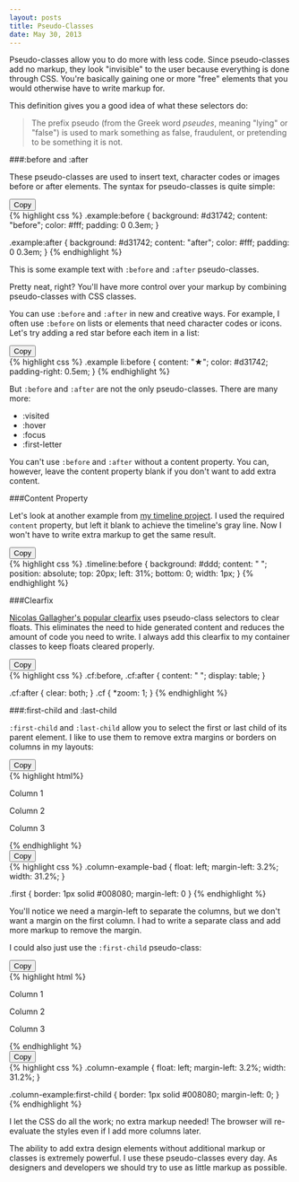 ```yaml
---
layout: posts
title: Pseudo-Classes
date: May 30, 2013
---
```


Pseudo-classes allow you to do more with less code. Since pseudo-classes add no markup, they look "invisible" to the user because everything is done through CSS. You're basically gaining one or more "free" elements that you would otherwise have to write markup for.

This definition gives you a good idea of what these selectors do:

>The prefix pseudo (from the Greek word <em>pseudes</em>, meaning "lying" or "false") is used to mark something as false, fraudulent, or pretending to be something it is not.

###:before and :after

These pseudo-classes are used to insert text, character codes or images before or after elements. The syntax for pseudo-classes is quite simple:

<div class="example css">
<button class="copy-button">Copy</button>
<div class="copy-area">
{% highlight css %}
.example:before {
  background: #d31742;
  content: "before";
  color: #fff;
  padding: 0 0.3em;
}

.example:after {
  background: #d31742;
  content: "after";
  color: #fff;
  padding: 0 0.3em;
}
{% endhighlight %}
</div>
</div>

This is some example text with `:before` and `:after` pseudo-classes.

Pretty neat, right? You'll have more control over your markup by combining pseudo-classes with CSS classes.

You can use `:before` and `:after` in new and creative ways. For example, I often use `:before` on lists or elements that need character codes or icons. Let's try adding a red star before each item in a list:

<div class="example css">
<button class="copy-button">Copy</button>
<div class="copy-area">
{% highlight css %}
.example li:before {
  content: "★";
  color: #d31742;
  padding-right: 0.5em;
}
{% endhighlight %}
</div>
</div>

But `:before` and `:after` are not the only pseudo-classes. There are many more:

* :visited
* :hover
* :focus
* :first-letter

You can't use `:before` and `:after` without a content property. You can, however, leave the content property blank if you don't want to add extra content.

###Content Property

Let's look at another example from <a href="{{ site.url }}/projects/timeline.html" target="_blank">my timeline project</a>. I used the required `content` property, but left it blank to achieve the timeline's gray line. Now I won't have to write extra markup to get the same result.

<div class="example css">
<button class="copy-button">Copy</button>
<div class="copy-area">
{% highlight css %}
.timeline:before {
  background: #ddd;
  content: " ";
  position: absolute;
  top: 20px;
  left: 31%;
  bottom: 0;
  width: 1px;
}
{% endhighlight %}
</div>
</div>

###Clearfix

<a href="http://nicolasgallagher.com/micro-clearfix-hack/" target="_blank">Nicolas Gallagher's popular clearfix</a> uses pseudo-class selectors to clear floats. This eliminates the need to hide generated content and reduces the amount of code you need to write. I always add this clearfix to my container classes to keep floats cleared properly.

<div class="example css">
<button class="copy-button">Copy</button>
<div class="copy-area">
{% highlight css %}
.cf:before,
.cf:after {
  content: " ";
  display: table;
}

.cf:after { clear: both; }
.cf { *zoom: 1; }
{% endhighlight %}
</div>
</div>

###:first-child and :last-child

`:first-child` and `:last-child` allow you to select the first or last child of its parent element. I like to use them to remove extra margins or borders on columns in my layouts:

<div class="example html">
<button class="copy-button">Copy</button>
<div class="copy-area">
{% highlight html%}
<div class="row">
  <div class="column-example-bad first">
    <p>Column 1</p>
  </div>

  <div class="column-example-bad">
    <p>Column 2</p>
  </div>

  <div class="column-example-bad">
    <p>Column 3</p>
  </div>
</div>
{% endhighlight %}
</div>
</div>

<div class="example css">
<button class="copy-button">Copy</button>
<div class="copy-area">
{% highlight css %}
.column-example-bad {
  float: left;
  margin-left: 3.2%;
  width: 31.2%;
}

.first {
  border: 1px solid #008080;
  margin-left: 0
}
{% endhighlight %}
</div>
</div>

You'll notice we need a margin-left to separate the columns, but we don't want a margin on the first column. I had to write a separate class and add more markup to remove the margin.

I could also just use the `:first-child` pseudo-class:

<div class="example html">
<button class="copy-button">Copy</button>
<div class="copy-area">
{% highlight html %}
<div class="row">
  <div class="column-example">
    <p>Column 1</p>
  </div>

  <div class="column-example">
    <p>Column 2</p>
  </div>

  <div class="column-example">
    <p>Column 3</p>
  </div>
</div>
{% endhighlight %}
</div>
</div>

<div class="example css">
<button class="copy-button">Copy</button>
<div class="copy-area">
{% highlight css %}
.column-example {
  float: left;
  margin-left: 3.2%;
  width: 31.2%;
}

.column-example:first-child {
  border: 1px solid #008080;
  margin-left: 0;
}
{% endhighlight %}
</div>
</div>

I let the CSS do all the work; no extra markup needed! The browser will re-evaluate the styles even if I add more columns later.

The ability to add extra design elements without additional markup or classes is extremely powerful. I use these pseudo-classes every day. As designers and developers we should try to use as little markup as possible.

